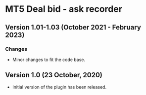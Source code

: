 # MT5 Deal bid - ask recorder

## Version 1.01-1.03 (October 2021 - February 2023)
### Changes
* Minor changes to fit the code base.

## Version 1.0 (23 October, 2020)
* Initial version of the plugin has been released.
